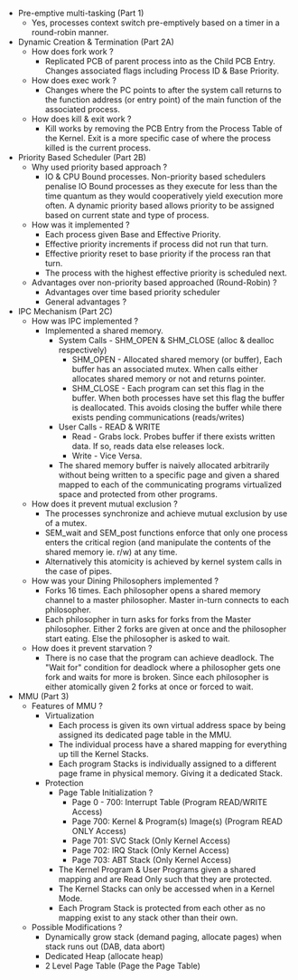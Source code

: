 * Pre-emptive multi-tasking (Part 1)
    * Yes, processes context switch pre-emptively based on a timer in a round-robin manner.
* Dynamic Creation & Termination (Part 2A)
    * How does fork work ?
        * Replicated PCB of parent process into as the Child PCB Entry. Changes associated flags including Process ID & Base Priority.
    * How does exec work ?
        * Changes where the PC points to after the system call returns to the function address (or entry point) of the main function of the associated process.
    * How does kill & exit work ?
        * Kill works by removing the PCB Entry from the Process Table of the Kernel. Exit is a more specific case of where the process killed is the current process.
* Priority Based Scheduler (Part 2B)
    * Why used priority based approach ?
        * IO & CPU Bound processes. Non-priority based schedulers penalise IO Bound processes as they execute for less than the time quantum as they would cooperatively yield execution more often. A dynamic priority based allows priority to be assigned based on current state and type of process.
    * How was it implemented ?
        * Each process given Base and Effective Priority.
        * Effective priority increments if process did not run that turn.
        * Effective priority reset to base priority if the process ran that turn.
        * The process with the highest effective priority is scheduled next.
    * Advantages over non-priority based approached (Round-Robin) ?
        * Advantages over time based priority scheduler
        * General advantages ?
* IPC Mechanism (Part 2C)
    * How was IPC implemented ?
        * Implemented a shared memory.
            * System Calls - SHM_OPEN & SHM_CLOSE (alloc & dealloc respectively)
                * SHM_OPEN - Allocated shared memory (or buffer), Each buffer has an associated mutex. When calls either allocates shared memory or not and returns pointer.
                * SHM_CLOSE - Each program can set this flag in the buffer. When both processes have set this flag the buffer is deallocated. This avoids closing the buffer while there exists pending communications (reads/writes)
            * User Calls - READ & WRITE
                * Read - Grabs lock. Probes buffer if there exists written data. If so, reads data else releases lock.
                * Write - Vice Versa.
            * The shared memory buffer is naively allocated arbitrarily without being written to a specific page and given a shared mapped to each of the communicating programs virtualized space and protected from other programs.
    * How does it prevent mutual exclusion ?
        * The processes synchronize and achieve mutual exclusion by use of a mutex.
        * SEM_wait and SEM_post functions enforce that only one process enters the critical region (and manipulate the contents of the shared memory ie. r/w) at any time.
        * Alternatively this atomicity is achieved by kernel system calls in the case of pipes.
    * How was your Dining Philosophers implemented ?
        * Forks 16 times. Each philosopher opens a shared memory channel to a master philosopher. Master in-turn connects to each philosopher.
        * Each philosopher in turn asks for forks from the Master philosopher. Either 2 forks are given at once and the philosopher start eating. Else the philosopher is asked to wait.
    * How does it prevent starvation ?
        * There is no case that the program can achieve deadlock. The "Wait for" condition for deadlock where a philosopher gets one fork and waits for more is broken. Since each philosopher is either atomically given 2 forks at once or forced to wait.
* MMU (Part 3)
    * Features of MMU ?
        * Virtualization
            * Each process is given its own virtual address space by being assigned its dedicated page table in the MMU.
            * The individual process have a shared mapping for everything up till the Kernel Stacks.
            * Each program Stacks is individually assigned to a different page frame in physical memory. Giving it a dedicated Stack.
        * Protection
            * Page Table Initialization ?
                * Page 0 - 700: Interrupt Table (Program READ/WRITE Access)
                * Page 700: Kernel & Program(s) Image(s) (Program READ ONLY Access)
                * Page 701: SVC Stack (Only Kernel Access)
                * Page 702: IRQ Stack  (Only Kernel Access)
                * Page 703: ABT Stack (Only Kernel Access)
            * The Kernel Program & User Programs given a shared mapping and are Read Only such that they are protected.
            * The Kernel Stacks can only be accessed when in a Kernel Mode.
            * Each Program Stack is protected from each other as no mapping exist to any stack other than their own.
    * Possible Modifications ?
        * Dynamically grow stack (demand paging, allocate pages) when stack runs out (DAB, data abort)
        * Dedicated Heap (allocate heap)
        * 2 Level Page Table (Page the Page Table)